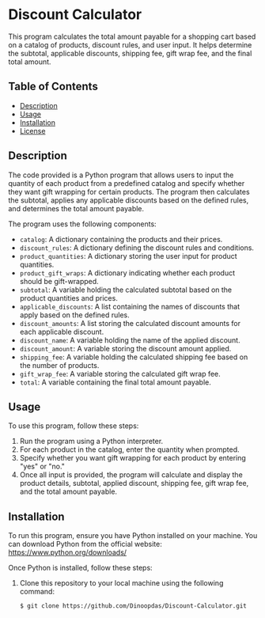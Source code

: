 # Discount Calculator

This program calculates the total amount payable for a shopping cart based on a catalog of products, discount rules, and user input. It helps determine the subtotal, applicable discounts, shipping fee, gift wrap fee, and the final total amount.

## Table of Contents
- [Description](#description)
- [Usage](#usage)
- [Installation](#installation)
- [License](#license)

## Description

The code provided is a Python program that allows users to input the quantity of each product from a predefined catalog and specify whether they want gift wrapping for certain products. The program then calculates the subtotal, applies any applicable discounts based on the defined rules, and determines the total amount payable.

The program uses the following components:
- `catalog`: A dictionary containing the products and their prices.
- `discount_rules`: A dictionary defining the discount rules and conditions.
- `product_quantities`: A dictionary storing the user input for product quantities.
- `product_gift_wraps`: A dictionary indicating whether each product should be gift-wrapped.
- `subtotal`: A variable holding the calculated subtotal based on the product quantities and prices.
- `applicable_discounts`: A list containing the names of discounts that apply based on the defined rules.
- `discount_amounts`: A list storing the calculated discount amounts for each applicable discount.
- `discount_name`: A variable holding the name of the applied discount.
- `discount_amount`: A variable storing the discount amount applied.
- `shipping_fee`: A variable holding the calculated shipping fee based on the number of products.
- `gift_wrap_fee`: A variable storing the calculated gift wrap fee.
- `total`: A variable containing the final total amount payable.

## Usage

To use this program, follow these steps:
1. Run the program using a Python interpreter.
2. For each product in the catalog, enter the quantity when prompted.
3. Specify whether you want gift wrapping for each product by entering "yes" or "no."
4. Once all input is provided, the program will calculate and display the product details, subtotal, applied discount, shipping fee, gift wrap fee, and the total amount payable.

## Installation

To run this program, ensure you have Python installed on your machine. You can download Python from the official website: https://www.python.org/downloads/

Once Python is installed, follow these steps:
1. Clone this repository to your local machine using the following command:

       $ git clone https://github.com/Dinoopdas/Discount-Calculator.git
